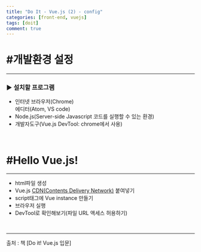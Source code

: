 ```yaml
---
title: "Do It - Vue.js (2) - config"
categories: [front-end, vuejs]
tags: [doit]
comment: true
---
```


<h1>#개발환경 설정</h1>
<hr>
<h3>▶ 설치할 프로그램</h3>
<ul>
	<li>인터넷 브라우저(Chrome)</li <li>에디터(Atom, VS code)</li>
	<li>Node.js(Server-side Javascript 코드를 실행할 수 있는 환경)</li>
	<li>개발자도구(Vue.js DevTool: chrome에서 사용)</li>
</ul>
<br>
<h1>#Hello Vue.js!</h1>
<hr>
<ul>
	<li>html파일 생성</li>
	<li>Vue.js <a href="https://kr.vuejs.org/v2/guide/installation.html#CDN">CDN(Contents Delivery Network)</a> 붙여넣기</li>
	<li>script태그에 Vue instance 만들기</li>
	<li>브라우저 실행</li>
	<li>DevTool로 확인해보기(파일 URL 액세스 허용하기)</li>
</ul>
<br>
<hr>
출처 : 책 [Do it! Vue.js 입문]
